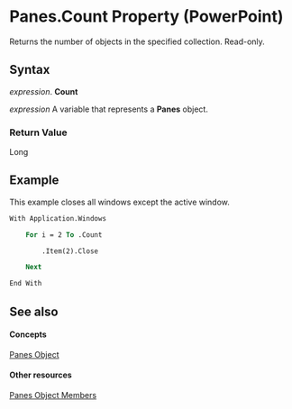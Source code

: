 
# Panes.Count Property (PowerPoint)

Returns the number of objects in the specified collection. Read-only.


## Syntax

 _expression_. **Count**

 _expression_ A variable that represents a **Panes** object.


### Return Value

Long


## Example

This example closes all windows except the active window.


```vb
With Application.Windows

    For i = 2 To .Count

        .Item(2).Close

    Next

End With
```


## See also


#### Concepts


[Panes Object](a6fe4d77-dff2-6e90-1df6-eb281bc46fa6.md)
#### Other resources


[Panes Object Members](924f1bdb-ed9f-2332-e713-f6205be9395a.md)
